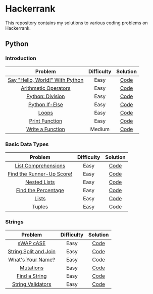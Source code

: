 # Hackerrank

This repository contains my solutions to various coding problems on Hackerrank.

## Python

### Introduction

|                                              Problem                                              | Difficulty |                                                       Solution                                                        |
| :-----------------------------------------------------------------------------------------------: | :--------: | :-------------------------------------------------------------------------------------------------------------------: |
|  [Say "Hello, World!" With Python](https://www.hackerrank.com/challenges/py-hello-world/problem)  |    Easy    |    [Code](https://github.com/daolivar/hackerrank/blob/main/python_prepare/introduction/py_hello_world/solution.py)    |
| [Arithmetic Operators](https://www.hackerrank.com/challenges/python-arithmetic-operators/problem) |    Easy    | [Code](https://github.com/daolivar/hackerrank/blob/main/python_prepare/introduction/arithmetic_operators/solution.py) |
|         [Python: Division](https://www.hackerrank.com/challenges/python-division/problem)         |    Easy    |   [Code](https://github.com/daolivar/hackerrank/blob/main/python_prepare/introduction/python_division/solution.py)    |
|            [Python If-Else](https://www.hackerrank.com/challenges/py-if-else/problem)             |    Easy    |      [Code](https://github.com/daolivar/hackerrank/blob/main/python_prepare/introduction/py_if_else/solution.py)      |
|                [Loops](https://www.hackerrank.com/challenges/python-loops/problem)                |    Easy    |        [Code](https://github.com/daolivar/hackerrank/blob/main/python_prepare/introduction/loops/solution.py)         |
|           [Print Function](https://www.hackerrank.com/challenges/python-print/problem)            |    Easy    |    [Code](https://github.com/daolivar/hackerrank/blob/main/python_prepare/introduction/print_function/solution.py)    |
|        [Write a Function](https://www.hackerrank.com/challenges/write-a-function/problem)         |   Medium   |   [Code](https://github.com/daolivar/hackerrank/blob/main/python_prepare/introduction/write_a_function/solution.py)   |

### Basic Data Types

|                                                     Problem                                                     | Difficulty |                                                           Solution                                                            |
| :-------------------------------------------------------------------------------------------------------------: | :--------: | :---------------------------------------------------------------------------------------------------------------------------: |
|            [List Comprehensions](https://www.hackerrank.com/challenges/list-comprehensions/problem)             |    Easy    |   [Code](https://github.com/daolivar/hackerrank/blob/main/python_prepare/basic_data_types/list_comprehensions/solution.py)    |
| [Find the Runner-Up Score!](https://www.hackerrank.com/challenges/find-second-maximum-number-in-a-list/problem) |    Easy    | [Code](https://github.com/daolivar/hackerrank/blob/main/python_prepare/basic_data_types/find_the_runner_up_score/solution.py) |
|                    [Nested Lists](https://www.hackerrank.com/challenges/nested-list/problem)                    |    Easy    |       [Code](https://github.com/daolivar/hackerrank/blob/main/python_prepare/basic_data_types/nested_lists/solution.py)       |
|           [Find the Percentage](https://www.hackerrank.com/challenges/finding-the-percentage/problem)           |    Easy    |   [Code](https://github.com/daolivar/hackerrank/blob/main/python_prepare/basic_data_types/find_the_percentage/solution.py)    |
|                       [Lists](https://www.hackerrank.com/challenges/python-lists/problem)                       |    Easy    |          [Code](https://github.com/daolivar/hackerrank/blob/main/python_prepare/basic_data_types/lists/solution.py)           |
|                      [Tuples](https://www.hackerrank.com/challenges/python-tuples/problem)                      |    Easy    |          [Code](https://github.com/daolivar/hackerrank/blob/main/python_prepare/basic_data_types/tuples/solution.py)          |

### Strings

|                                               Problem                                               | Difficulty |                                                     Solution                                                      |
| :-------------------------------------------------------------------------------------------------: | :--------: | :---------------------------------------------------------------------------------------------------------------: |
|                [sWAP cASE](https://www.hackerrank.com/challenges/swap-case/problem)                 |    Easy    |       [Code](https://github.com/daolivar/hackerrank/blob/main/python_prepare/strings/swap_case/solution.py)       |
| [String Split and Join](https://www.hackerrank.com/challenges/python-string-split-and-join/problem) |    Easy    | [Code](https://github.com/daolivar/hackerrank/blob/main/python_prepare/strings/string_split_and_join/solution.py) |
|         [What's Your Name?](https://www.hackerrank.com/challenges/whats-your-name/problem)          |    Easy    |    [Code](https://github.com/daolivar/hackerrank/blob/main/python_prepare/strings/whats_your_name/solution.py)    |
|             [Mutations](https://www.hackerrank.com/challenges/python-mutations/problem)             |    Easy    |       [Code](https://github.com/daolivar/hackerrank/blob/main/python_prepare/strings/mutations/solution.py)       |
|            [Find a String](https://www.hackerrank.com/challenges/find-a-string/problem)             |    Easy    |     [Code](https://github.com/daolivar/hackerrank/blob/main/python_prepare/strings/find_a_string/solution.py)     |
|        [String Validators](https://www.hackerrank.com/challenges/string-validators/problem)         |    Easy    |   [Code](https://github.com/daolivar/hackerrank/blob/main/python_prepare/strings/string_validators/solution.py)   |

<!-- New Table Entry Template -->
<!-- | []() | <Difficulty> | [Code](https://github.com/daolivar/hackerrank/blob/main/) | -->
